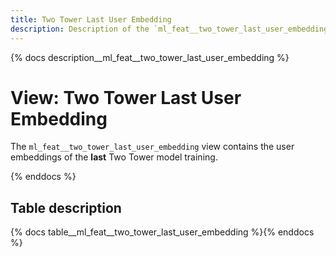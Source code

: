 ```yaml
---
title: Two Tower Last User Embedding
description: Description of the `ml_feat__two_tower_last_user_embedding` table.
---
```


{% docs     description__ml_feat__two_tower_last_user_embedding %}

# View: Two Tower Last User Embedding

The `ml_feat__two_tower_last_user_embedding` view contains the user embeddings of the **last** Two Tower model training.

{% enddocs %}

## Table description

{% docs table__ml_feat__two_tower_last_user_embedding %}{% enddocs %}
